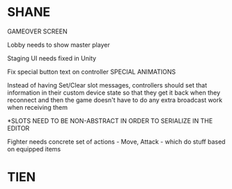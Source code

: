 SHANE
==========

GAMEOVER SCREEN

Lobby needs to show master player

Staging UI needs fixed in Unity

Fix special button text on controller
SPECIAL ANIMATIONS

Instead of having Set/Clear slot messages, controllers should set that information
in their custom device state so that they get it back when they reconnect
and then the game doesn't have to do any extra broadcast work when receiving them

*SLOTS NEED TO BE NON-ABSTRACT IN ORDER TO SERIALIZE IN THE EDITOR

Fighter needs concrete set of actions - Move, Attack - which do stuff based on equipped items


TIEN
==========
